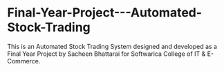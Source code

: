 # Final-Year-Project---Automated-Stock-Trading
This is an Automated Stock Trading System designed and developed as a Final Year Project by Sacheen Bhattarai for Softwarica College of IT &amp; E-Commerce.
